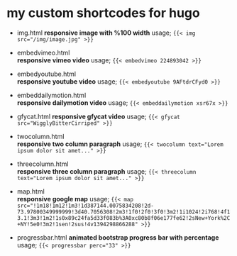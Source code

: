 # my custom shortcodes for hugo




* img.html 
**responsive image with %100 width**
usage;
`{{< img src="/img/image.jpg" >}}`


* embedvimeo.html  
**responsive vimeo video**
usage;
`{{< embedvimeo 224893042 >}}`


* embedyoutube.html  
**responsive youtube video**
usage;
`{{< embedyoutube 9AFtdrCFyd0 >}}`


* embeddailymotion.html  
**responsive dailymotion video**
usage;
`{{< embeddailymotion xsr67x >}}`


* gfycat.html
**responsive gfycat video**
usage;
`{{< gfycat src="WigglyBitterCirriped" >}}`

* twocolumn.html  
**responsive two column paragraph**
usage;
`{{< twocolumn text="Lorem ipsum dolor sit amet..." >}}`


* threecolumn.html  
**responsive three column paragraph**
usage;
`{{< threecolumn text="Lorem ipsum dolor sit amet..." >}}`


* map.html  
**responsive google map**
usage;
`{{< map src="!1m18!1m12!1m3!1d387144.0075834208!2d-73.97800349999999!3d40.7056308!2m3!1f0!2f0!3f0!3m2!1i1024!2i768!4f13.1!3m3!1m2!1s0x89c24fa5d33f083b%3A0xc80b8f06e177fe62!2sNew+York%2C+NY!5e0!3m2!1sen!2sus!4v1394298866288" >}}`


* progressbar.html 
**animated bootstrap progress bar with percentage**
usage;
`{{< progressbar perc="33" >}}`




